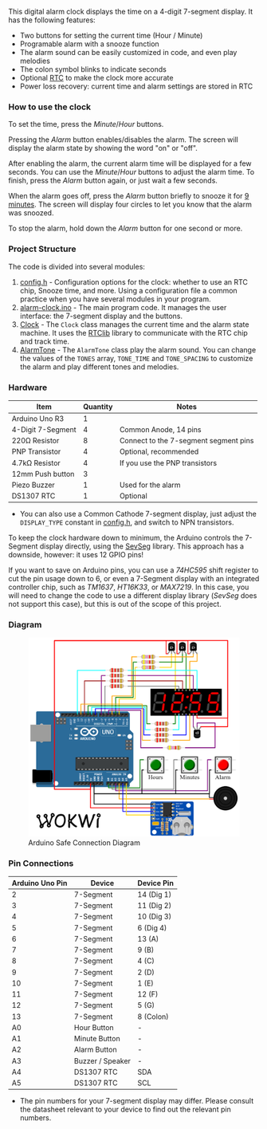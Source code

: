 This digital alarm clock displays the time on a 4-digit 7-segment display. It has the following features:

- Two buttons for setting the current time (Hour / Minute)
- Programable alarm with a snooze function
- The alarm sound can be easily customized in code, and even play melodies
- The colon symbol blinks to indicate seconds
- Optional [RTC](https://en.wikipedia.org/wiki/Real-time_clock) to make the clock more accurate
- Power loss recovery: current time and alarm settings are stored in RTC

### How to use the clock

To set the time, press the _Minute_/_Hour_ buttons.

Pressing the _Alarm_ button enables/disables the alarm. The screen will display the alarm state by showing the word "on" or "off".

After enabling the alarm, the current alarm time will be displayed for a few seconds. You can use the _Minute_/_Hour_ buttons to adjust the alarm time. To finish, press the _Alarm_ button again, or just wait a few seconds.

When the alarm goes off, press the _Alarm_ button briefly to snooze it for
[9 minutes](https://mashable.com/article/everything-you-need-to-know-about-snooze-button-alarm-clocks/). The screen will display four circles to let you know that the alarm was snoozed.

To stop the alarm, hold down the _Alarm_ button for one second or more.

### Project Structure

The code is divided into several modules:

1. [config.h](#source-config_h) - Configuration options for the clock: whether to use an RTC chip, Snooze time, and more. Using a configuration file a common practice when you have several modules in your program.
2. [alarm-clock.ino](#source-alarm_clock_ino) - The main program code. It manages the user interface: the 7-segment display and the buttons.
3. [Clock](#source-clock_h) - The `Clock` class manages the current time and the alarm state machine. It uses the [RTClib](https://github.com/adafruit/RTClib) library to communicate with the RTC chip and track time.
4. [AlarmTone](#source-clock_h) - The `AlarmTone` class play the alarm sound. You can change the values of the `TONES` array, `TONE_TIME` and `TONE_SPACING` to customize the alarm and play different tones and melodies.

### Hardware

| Item              | Quantity | Notes                                 |
| ----------------- | -------- | ------------------------------------- |
| Arduino Uno R3    | 1        |                                       |
| 4-Digit 7-Segment | 4        | Common Anode, 14 pins                 |
| 220Ω Resistor     | 8        | Connect to the 7-segment segment pins |
| PNP Transistor    | 4        | Optional, recommended                 |
| 4.7kΩ Resistor    | 4        | If you use the PNP transistors        |
| 12mm Push button  | 3        |                                       |
| Piezo Buzzer      | 1        | Used for the alarm                    |
| DS1307 RTC        | 1        | Optional                              |

- You can also use a Common Cathode 7-segment display, just adjust the `DISPLAY_TYPE` constant in [config.h](#source-config_h), and switch to NPN transistors.

To keep the clock hardware down to minimum, the Arduino controls the 7-Segment display directly, using the [SevSeg](https://www.arduinolibraries.info/libraries/sev-seg) library.
This approach has a downside, however: it uses 12 GPIO pins!

If you want to save on Arduino pins, you can use a _74HC595_ shift register to cut the pin usage down to 6, or even a 7-Segment display with an integrated controller chip, such as
_TM1637_, _HT16K33_, or _MAX7219_. In this case, you will need to change the code to use a different display library (_SevSeg_ does not support this case), but this is out of the scope of this project.

### Diagram

<figure>
    <img src="images/diagram.png" alt="diagram" style="width: 628px" />
    <figcaption>Arduino Safe Connection Diagram</figcaption>
</figure>

### Pin Connections

| Arduino Uno Pin | Device           | Device Pin |
| --------------- | ---------------- | ---------- |
| 2               | 7-Segment        | 14 (Dig 1) |
| 3               | 7-Segment        | 11 (Dig 2) |
| 4               | 7-Segment        | 10 (Dig 3) |
| 5               | 7-Segment        | 6 (Dig 4)  |
| 6               | 7-Segment        | 13 (A)     |
| 7               | 7-Segment        | 9 (B)      |
| 8               | 7-Segment        | 4 (C)      |
| 9               | 7-Segment        | 2 (D)      |
| 10              | 7-Segment        | 1 (E)      |
| 11              | 7-Segment        | 12 (F)     |
| 12              | 7-Segment        | 5 (G)      |
| 13              | 7-Segment        | 8 (Colon)  |
| A0              | Hour Button      | -          |
| A1              | Minute Button    | -          |
| A2              | Alarm Button     | -          |
| A3              | Buzzer / Speaker | -          |
| A4              | DS1307 RTC       | SDA        |
| A5              | DS1307 RTC       | SCL        |

- The pin numbers for your 7-segment display may differ. Please consult the datasheet relevant to your device to find out the relevant pin numbers.
